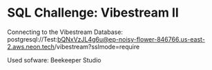 # SQL Challenge: Vibestream II

Connecting to the Vibestream Database: postgresql://Test:bQNxVzJL4g6u@ep-noisy-flower-846766.us-east-2.aws.neon.tech/vibestream?sslmode=require

Used sofware: Beekeeper Studio
